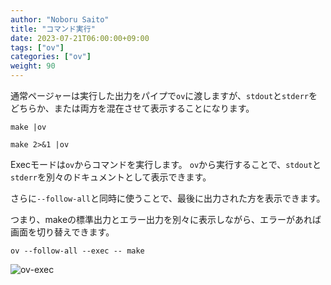 ```yaml
---
author: "Noboru Saito"
title: "コマンド実行"
date: 2023-07-21T06:00:00+09:00
tags: ["ov"]
categories: ["ov"]
weight: 90
---
```



通常ページャーは実行した出力をパイプで`ov`に渡しますが、`stdout`と`stderr`をどちらか、または両方を混在させて表示することになります。

```console
make |ov
```

```console
make 2>&1 |ov
```

Execモードは`ov`からコマンドを実行します。
`ov`から実行することで、`stdout`と`stderr`を別々のドキュメントとして表示できます。

さらに`--follow-all`と同時に使うことで、最後に出力された方を表示できます。

つまり、makeの標準出力とエラー出力を別々に表示しながら、エラーがあれば画面を切り替えできます。

```console
ov --follow-all --exec -- make
```

![ov-exec](/ov/ov-exec.gif)
